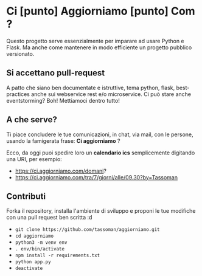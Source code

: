 # Ci [punto] Aggiorniamo [punto] Com ?

Questo progetto serve essenzialmente per imparare ad usare Python e Flask. Ma anche come mantenere in modo efficiente un progetto pubblico versionato.

## Si accettano pull-request

A patto che siano ben documentate e istruttive, tema python, flask, best-practices anche sui webservice rest e/o microservice. Ci può stare anche eventstorming? Boh! Mettiamoci dentro tutto!

## A che serve?

Ti piace concludere le tue comunicazioni, in chat, via mail, con le persone, usando la famigerata frase: **Ci aggiorniamo** ?

Ecco, da oggi puoi spedire loro un **calendario ics** semplicemente digitando una URI, per esempio:

- https://ci.aggiorniamo.com/domani?
- https://ci.aggiorniamo.com/tra/7/giorni/alle/09.30?by=Tassoman

## Contributi

Forka il repository, installa l'ambiente di sviluppo e proponi le tue modifiche con una pull request ben scritta :d

- `git clone https://github.com/tassoman/aggiorniamo.git`
- `cd aggiorniamo`
- `python3 -m venv env`
- `. env/bin/activate`
- `npm install -r requirements.txt`
- `python app.py`
- `deactivate`
